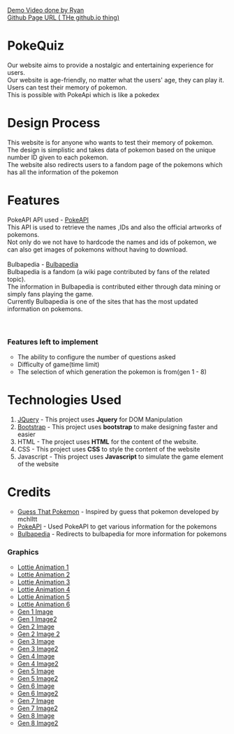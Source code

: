 <a href = "https://drive.google.com/file/d/1mdH_4kTN_98sJS4lvtsgjJDzpxpRTR7S/view?usp=sharing">Demo Video done by Ryan</a><br>
<a href = "https://somebodylol123.github.io/ID_Assignment3/">Github Page URL ( THe github.io thing)</a>
# PokeQuiz

Our website aims to provide a nostalgic and entertaining experience for users.<br>
Our website is age-friendly, no matter what the users' age, they can play it.<br>
Users can test their memory of pokemon. <br>
This is possible with PokeApi which is like a pokedex<br>

# Design Process

This website is for anyone who wants to test their memory of pokemon.<br>
The design is simplistic and takes data of pokemon based on the unique number ID given to each pokemon.<br>
The website also redirects users to a fandom page of the pokemons which has all the information of the pokemon <br>

# Features

PokeAPI API used - <a href = "https://pokeapi.co/api/v2/pokemon/">PokeAPI</a><br>
This API is used to retrieve the names ,IDs and also the official artworks of pokemons.<br>
Not only do we not have to hardcode the names and ids of pokemon, we can also get images of pokemons without having to download.<br>
<br>
Bulbapedia - <a href = "https://bulbapedia.bulbagarden.net/">Bulbapedia</a><br>
Bulbapedia is a fandom (a wiki page contributed by fans of the related topic).<br>
The information in Bulbapedia is contributed either through data mining or simply fans playing the game.<br>
Currently Bulbapedia is one of the sites that has the most updated information on pokemons.<br>
<br>
<br>
<h3>Features left to implement</h3>
<ul style="list-style-type: circle">
    <li>The ability to configure the number of questions asked</li>
    <li>Difficulty of game(time limit)</li>
    <li>The selection of which generation the pokemon is from(gen 1 - 8)</li>
</ul>

# Technologies Used

<ul style = "list-style-type : cirlce">
 <li>
  <a href = "https://code.jquery.com/">JQuery</a> 
  - This project uses <b>Jquery</b> for DOM Manipulation
 </li>
 <li>
  <a href = "https://getbootstrap.com/">Bootstrap</a>
 - This project uses <b>bootstrap</b> to make designing faster and easier 
 </li>
 <li>
  HTML
 - The project uses <b>HTML</b> for the content of the website.
 </li>
 <li>
  CSS
 - This project uses <b>CSS</b> to style the content of the website
 </li>
 <li>
  Javascript
  - This project uses <b>Javascript</b> to simulate the game element of the website
 </li>
</ul>

# Credits

<ul style="list-style-type :circle">
    <li><a href = "https://github.com/mchlltt/Guess-That-Pokemon/"> Guess That Pokemon</a> - Inspired by guess that pokemon developed by mchlltt</li>
    <li><a href = "https://pokeapi.co/api/v2/pokemon/">PokeAPI</a> - Used PokeAPI to get various information for the pokemons</li>
    <li><a href = "https://bulbapedia.bulbagarden.net/">Bulbapedia</a> - Redirects to bulbapedia for more information for pokemons</li>
</ul>
<h3>Graphics</h3>
<ul style="list-style-type :circle">
    <li><a href = "https://lottiefiles.com/web-player?lottie_url=https%3A%2F%2Fassets6.lottiefiles.com%2Fpackages%2Flf20_dgBN4P.json">Lottie Animation 1</a></li>
    <li><a href = "https://lottiefiles.com/web-player?lottie_url=https%3A%2F%2Fassets3.lottiefiles.com%2Fpackages%2Flf20_tfojdplo.json">Lottie Animation 2</a></li>
    <li><a href = "https://lottiefiles.com/web-player?lottie_url=https%3A%2F%2Fassets1.lottiefiles.com%2Fpackages%2Flf20_dKRZoZ.json">Lottie Animation 3</a></li>
    <li><a href = "https://lottiefiles.com/web-player?lottie_url=https%3A%2F%2Fassets10.lottiefiles.com%2Fpackages%2Flf20_jhcWqS.json">Lottie Animation 4</a></li>
    <li><a href = "https://lottiefiles.com/web-player?lottie_url=https%3A%2F%2Fassets10.lottiefiles.com%2Fanimated_stickers%2Flf_tgs_dvieylsg.json">Lottie Animation 5</a></li>
    <li><a href = "https://lottiefiles.com/web-player?lottie_url=https%3A%2F%2Fassets4.lottiefiles.com%2Fanimated_stickers%2Flf_tgs_YmKbXU.json">Lottie Animation 6</a></li>
    <li><a href = "https://images.app.goo.gl/ne2XW9LzqDtwRHGS9">Gen 1 Image</a></li>
    <li><a href = "https://wallup.net/pokemon-first-generation-pokemon/">Gen 1 Image2</a></li>
    <li><a href = "https://images.app.goo.gl/hFqwxrwuubh4YQKo6">Gen 2 Image</a></li>
    <li><a href = "https://wallpaperaccess.com/pokemon-gold">Gen 2 Image 2</a></li>
    <li><a href = "https://images.app.goo.gl/wLm9R8FmK3oS5Y9f7">Gen 3 Image</a></li>
    <li><a href = "https://images.app.goo.gl/vWk8wRmiH7uCF5v46">Gen 3 Image2</a></li>
    <li><a href = "https://images.app.goo.gl/7bmPKbymnvrrS7Kd7">Gen 4 Image</a></li>
    <li><a href = "https://images.app.goo.gl/9NTMAq3Ji9bfv78b7">Gen 4 Image2</a></li>
    <li><a href = "https://images.app.goo.gl/W5K5EXbGi3aobGtQ8">Gen 5 Image</a></li>
    <li><a href = "https://images.app.goo.gl/jat9WaH12pXAnnV56">Gen 5 Image2</a></li>
    <li><a href = "https://images.app.goo.gl/5KFJBWNoKosMdECi7">Gen 6 Image</a></li>
    <li><a href = "https://images.app.goo.gl/tKHX2nHCSuZRSZrh7">Gen 6 Image2</a></li>
    <li><a href = "https://images.app.goo.gl/f1qK54bpHmQRbaqU9">Gen 7 Image</a></li>
    <li><a href = "https://images.app.goo.gl/Qu6i7TVm6dJXedgHA">Gen 7 Image2</a></li>
    <li><a href = "https://images.app.goo.gl/FxkzZD5C3fznuLHq7">Gen 8 Image</a></li>
    <li><a href = "https://twinfinite.net/2019/11/10-hd-pokemon-sword-shield-wallpapers-you-need-to-make-your-desktop-background/">Gen 8 Image2</a></li>
</ul>
